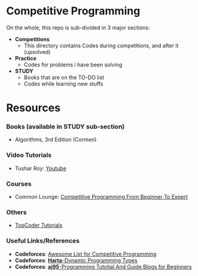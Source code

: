# Competitive Programming
On the whole, this repo is sub-divided in 3 major sections:
+ **Competitions**
    - This directory contains Codes during competitions, and after it (upsolved)
+ **Practice**
    - Codes for problems i have been solving
+ **STUDY**
    - Books that are on the TO-DO list
    - Codes while learning new stuffs

# Resources
### Books (available in STUDY sub-section)
+ Algorithms, 3rd Edition (Cormen)

### Video Tutorials
+ Tushar Roy: [Youtube](https://www.youtube.com/channel/UCZLJf_R2sWyUtXSKiKlyvAw)

### Courses
+ Common Lounge: [Competitive Programming From Beginner To Expert](https://www.commonlounge.com/discussion/55e14de95aed4baa84f61bcb4c14ca3c)
### Others
+ [TopCoder Tutorials](https://www.topcoder.com/community/competitive-programming/tutorials/)

### Useful Links/References
+ **Codeforces**: [Awesome List for Competitive Programming](https://codeforces.com/blog/entry/23054)
+ **Codeforces**: [**Harta**-Dynamic Programming Types](https://codeforces.com/blog/entry/325)
+ **Codeforces**: [**aj95**-Programming Tutotial And Guide Blogs for Beginners](https://codeforces.com/blog/entry/47822)

